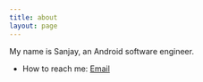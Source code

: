 ```yaml
---
title: about
layout: page
---
```


My name is Sanjay, an Android software engineer.

* How to reach me: [Email](mailto:sanjay.zsj09@gmail.com)
